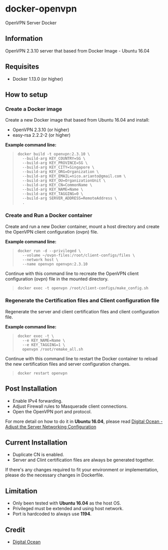 # docker-openvpn

OpenVPN Server Docker

## Information

OpenVPN 2.3.10 server that based from Docker Image - Ubuntu 16.04

## Requisites

- Docker 1.13.0 (or higher)

## How to setup

### Create a Docker image

Create a new Docker image that based from Ubuntu 16.04 and install:
- OpenVPN 2.3.10 (or higher)
- easy-rsa 2.2.2-2 (or higher)

__Example command line:__

>     docker build -t openvpn:2.3.10 \
>       --build-arg KEY_COUNTRY=SG \
>       --build-arg KEY_PROVINCE=SG \
>       --build-arg KEY_CITY=Singapore \
>       --build-arg KEY_ORG=Organization \
>       --build-arg KEY_EMAIL=nico.arianto@gmail.com \
>       --build-arg KEY_OU=OrganizationUnit \
>       --build-arg KEY_CN=CommonName \
>       --build-arg KEY_NAME=Name \
>       --build-arg KEY_TAGGING=0 \
>       --build-arg SERVER_ADDRESS=RemoteAddress \
>       .

### Create and Run a Docker container

Create and run a new Docker container, mount a host directory and create the OpenVPN client configuration (ovpn) file.

__Example command line:__

>     docker run -d --privileged \
>       --volume ~/ovpn-files:/root/client-configs/files \
>       --network host \
>       --name openvpn openvpn:2.3.10

Continue with this command line to recreate the OpenVPN client configuration (ovpn) file in the mounted directory.

>     docker exec -t openvpn /root/client-configs/make_config.sh

### Regenerate the Certification files and Client configuration file

Regenerate the server and client certification files and client configuration file.

__Example command line:__

>     docker exec -t \
>       --e KEY_NAME=Name \
>       --e KEY_TAGGING=1 \
>       openvpn /root/remake_all.sh

Continue with this command line to restart the Docker container to reload the new certification files and server configuration changes.

>     docker restart openvpn

## Post Installation

- Enable IPv4 forwarding.
- Adjust Firewall rules to Masquerade client connections.
- Open the OpenVPN port and protocol.

For more detail on how to do it in **Ubuntu 16.04**, please read [Digital Ocean - Adjust the Server Networking Configuration](https://www.digitalocean.com/community/tutorials/how-to-set-up-an-openvpn-server-on-ubuntu-16-04#step-8-adjust-the-server-networking-configuration)

## Current Installation

- Duplicate CN is enabled.
- Server and Clint certification files are always be generated together.

If there's any changes required to fit your environment or implementation, please do the necessary changes in Dockerfile.

## Limitation

- Only been tested with **Ubuntu 16.04** as the host OS.
- Privileged must be extended and using host network.
- Port is hardcoded to always use **1194**.

## Credit
- [Digital Ocean](https://www.digitalocean.com/community/tutorials/how-to-set-up-an-openvpn-server-on-ubuntu-16-04)
